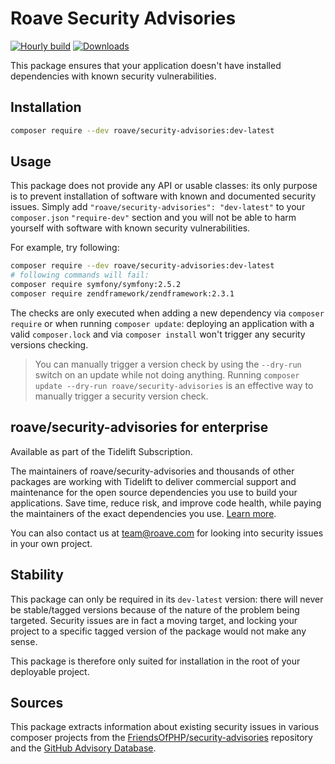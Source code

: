 # Roave Security Advisories

[![Hourly build](https://github.com/Roave/SecurityAdvisoriesBuilder/workflows/Hourly%20build/badge.svg?branch=latest)](https://github.com/Roave/SecurityAdvisoriesBuilder/actions?query=workflow%3A%22Hourly+build%22)
[![Downloads](https://img.shields.io/packagist/dt/roave/security-advisories.svg)](https://packagist.org/packages/roave/security-advisories)

This package ensures that your application doesn't have installed dependencies with known security vulnerabilities.

## Installation

```sh
composer require --dev roave/security-advisories:dev-latest
```

## Usage

This package does not provide any API or usable classes: its only purpose is to prevent installation of software
with known and documented security issues.
Simply add `"roave/security-advisories": "dev-latest"` to your `composer.json` `"require-dev"` section and you will
not be able to harm yourself with software with known security vulnerabilities.

For example, try following:

```sh
composer require --dev roave/security-advisories:dev-latest
# following commands will fail:
composer require symfony/symfony:2.5.2
composer require zendframework/zendframework:2.3.1 
```

The checks are only executed when adding a new dependency via `composer require` or when running `composer update`:
deploying an application with a valid `composer.lock` and via `composer install` won't trigger any security versions
checking.

 > You can manually trigger a version check by using the `--dry-run` switch on an update while not doing anything. Running `composer update --dry-run roave/security-advisories` is an effective way to manually trigger a security version check.

## roave/security-advisories for enterprise

Available as part of the Tidelift Subscription.

The maintainers of roave/security-advisories and thousands of other packages are working with Tidelift to deliver commercial support and maintenance for the open source dependencies you use to build your applications. Save time, reduce risk, and improve code health, while paying the maintainers of the exact dependencies you use. [Learn more](https://tidelift.com/subscription/pkg/packagist-roave-security-advisories?utm_source=packagist-roave-security-advisories&utm_medium=referral&utm_campaign=enterprise&utm_term=repo).

You can also contact us at team@roave.com for looking into security issues in your own project.

## Stability

This package can only be required in its `dev-latest` version: there will never be stable/tagged versions because of
the nature of the problem being targeted. Security issues are in fact a moving target, and locking your project to a 
specific tagged version of the package would not make any sense.

This package is therefore only suited for installation in the root of your deployable project.

## Sources

This package extracts information about existing security issues in various composer projects from 
the [FriendsOfPHP/security-advisories](https://github.com/FriendsOfPHP/security-advisories) repository and the [GitHub Advisory Database](https://github.com/advisories?query=ecosystem%3Acomposer).

